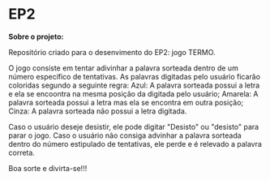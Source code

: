 # EP2

**Sobre o projeto:**

Repositório criado para o desenvimento do EP2: jogo TERMO.

O jogo consiste em tentar adivinhar a palavra sorteada dentro de um número específico de tentativas. 
As palavras digitadas pelo usuário ficarão coloridas segundo a seguinte regra:
  Azul: A palavra sorteada possui a letra e ela se encoontra na mesma posição da digitada pelo usuário;
  Amarela: A palavra sorteada possui a letra mas ela se encontra em outra posição;
  Cinza: A palavra sorteada não possui a letra digitada.

Caso o usuário deseje desistir, ele pode digitar "Desisto" ou "desisto" para parar o jogo.
Caso o usuário não consiga advinhar a palavra sorteada dentro do número estipulado de tentativas, ele perde e é relevado a palavra correta. 

Boa sorte e divirta-se!!! 


